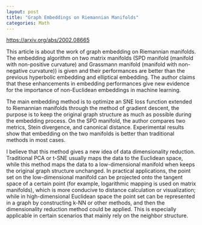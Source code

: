 ```yaml
---
layout: post
title: "Graph Embeddings on Riemannian Manifolds"
categories: Math
---
```


https://arxiv.org/abs/2002.08665

This article is about the work of graph embedding on Riemannian manifolds. The embedding algorithm on two matrix manifolds (SPD manifold (manifold with non-positive curvature) and Grassmann manifold (manifold with non-negative curvature)) is given and their performances are better than the previous hyperbolic embedding and elliptical embedding. The author claims that these enhancements in embedding performances give new evidence for the importance of non-Euclidean embeddings in machine learning.

The main embedding method is to optimize an SNE loss function extended to Riemannian manifolds through the method of gradient descent, the purpose is to keep the original graph structure as much as possible during the embedding process.
On the SPD manifold, the author compares two metrics, Stein divergence, and canonical distance.
Experimental results show that embedding on the two manifolds is better than traditional methods in most cases.

I believe that this method gives a new idea of ​​data dimensionality reduction. Traditional PCA or t-SNE usually maps the data to the Euclidean space, while this method maps the data to a low-dimensional manifold when keeps the original graph structure unchanged. 
In practical applications, the point set on the low-dimensional manifold can be projected onto the tangent space of a certain point (for example, logarithmic mapping is used on matrix manifolds), which is more conducive to distance calculation or visualization; while in high-dimensional Euclidean space the point set can be represented in a graph by constructing k-NN or other methods, and then the dimensionality reduction method could be applied.
This is especially applicable in certain scenarios that mainly rely on the neighbor structure.